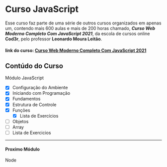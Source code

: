 # Curso JavaScript
Esse curso faz parte de uma série de outros cursos organizados em apenas um, contendo mais 600 aulas e mais de 200 horas chamado, _**Curso Web Moderno Completo Com JavaScript 2021**_, da escola de cursos online **Cod3r**, pelo professor **Leonardo Moura Leitão**.

#### link do curso: [Curso Web Moderno Completo Com JavaScript 2021](https://www.udemy.com/course-dashboard-redirect/?course_id=1465244)

## Contúdo do Curso
Módulo JavaScript

- [X] Configuração do Ambiente
- [X] Iniciando com Programação
- [X] Fundamentos
- [x] Estrutura de Controle
- [x] Funções
    - [x] Lista de Exercícios
- [ ] Objetos
- [ ] Array
- [ ] Lista de Exercicios
---
#### Proxímo Módulo
Node

